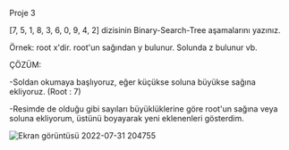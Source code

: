 
Proje 3

[7, 5, 1, 8, 3, 6, 0, 9, 4, 2] dizisinin Binary-Search-Tree aşamalarını yazınız.

Örnek: root x'dir. root'un sağından y bulunur. Solunda z bulunur vb.

ÇÖZÜM:


-Soldan okumaya başlıyoruz, eğer küçükse soluna büyükse sağına ekliyoruz. (Root : 7)

-Resimde de olduğu gibi sayıları büyüklüklerine göre root'un sağına veya soluna ekliyorum, üstünü boyayarak yeni eklenenleri gösterdim.


![Ekran görüntüsü 2022-07-31 204755](https://user-images.githubusercontent.com/81180740/182039024-e7429a00-eb69-4260-883e-b3220a71ddef.jpg)
